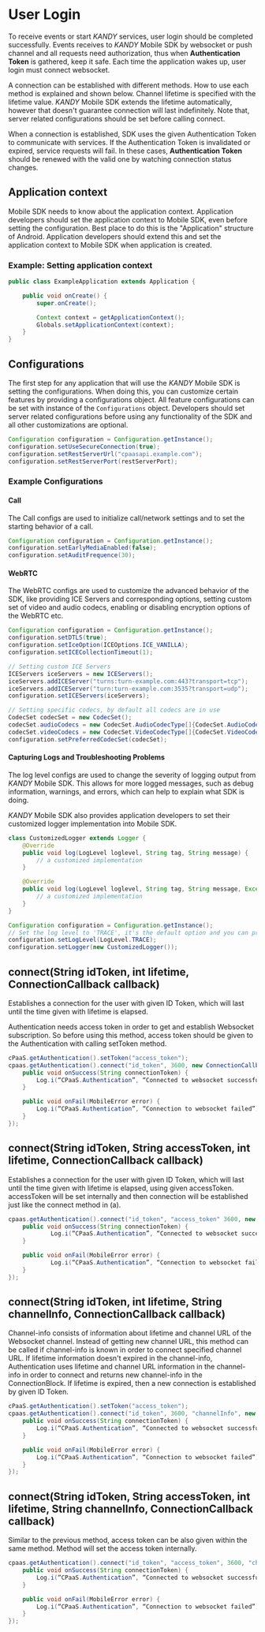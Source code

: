 # User Login

To receive events or start $KANDY$ services, user login should be completed successfully. Events receives to $KANDY$ Mobile SDK by websocket or push channel and all requests need authorization, thus when **Authentication Token** is gathered, keep it safe. Each time the application wakes up, user login must connect websocket.

A connection can be established with different methods. How to use each method is explained and shown below. Channel lifetime is specified with the lifetime value. $KANDY$ Mobile SDK extends the lifetime automatically, however that doesn't guarantee connection will last indefinitely. Note that, server related configurations should be set before calling connect.

When a connection is established, SDK uses the given Authentication Token to communicate with services. If the Authentication Token is invalidated or expired, service requests will fail. In these cases, **Authentication Token** should be renewed with the valid one by watching connection status changes.

## Application context

Mobile SDK needs to know about the application context. Application developers should set the application context to Mobile SDK, even before setting the configuration. Best place to do this is the "Application" structure of Android. Application developers should extend this and set the application context to Mobile SDK when application is created.

### Example: Setting application context

```java
public class ExampleApplication extends Application {

    public void onCreate() {
        super.onCreate();

        Context context = getApplicationContext();
        Globals.setApplicationContext(context);
    }
}
```

## Configurations

The first step for any application that will use the $KANDY$ Mobile SDK is setting the configurations. When doing this, you can customize certain features by providing a configurations object. All feature configurations can be set with instance of the `Configurations` object. Developers should set server related configurations before using any functionality of the SDK and all other customizations are optional.

```java
Configuration configuration = Configuration.getInstance();
configuration.setUseSecureConnection(true);
configuration.setRestServerUrl("cpaasapi.example.com");
configuration.setRestServerPort(restServerPort);
```

### Example Configurations

#### Call

The Call configs are used to initialize call/network settings and to set the starting behavior of a call.

```java
Configuration configuration = Configuration.getInstance();
configuration.setEarlyMediaEnabled(false);
configuration.setAuditFrequence(30);
```

#### WebRTC

The WebRTC configs are used to customize the advanced behavior of the SDK, like providing ICE Servers and corresponding options, setting custom set of video and audio codecs, enabling or disabling encryption options of the WebRTC etc.

```java
Configuration configuration = Configuration.getInstance();
configuration.setDTLS(true);
configuration.setIceOption(ICEOptions.ICE_VANILLA);
configuration.setICECollectionTimeout(1);

// Setting custom ICE Servers
ICEServers iceServers = new ICEServers();
iceServers.addICEServer("turns:turn-example.com:443?transport=tcp");
iceServers.addICEServer("turn:turn-example.com:3535?transport=udp");
configuration.setICEServers(iceServers);

// Setting specific codecs, by default all codecs are in use
CodecSet codecSet = new CodecSet();
codecSet.audioCodecs = new CodecSet.AudioCodecType[]{CodecSet.AudioCodecType.AC_G722, CodecSet.AudioCodecType.AC_OPUS};
codecSet.videoCodecs = new CodecSet.VideoCodecType[]{CodecSet.VideoCodecType.VC_H264, CodecSet.VideoCodecType.VC_VP9};
configuration.setPreferredCodecSet(codecSet);
```

#### Capturing Logs and Troubleshooting Problems

The log level configs are used to change the severity of logging output from $KANDY$ Mobile SDK. This allows for more logged messages, such as debug information, warnings, and errors, which can help to explain what SDK is doing.

$KANDY$ Mobile SDK also provides application developers to set their customized logger implementation into Mobile SDK.

```java
class CustomizedLogger extends Logger {
    @Override
    public void log(LogLevel loglevel, String tag, String message) {
        // a customized implementation
    }

    @Override
    public void log(LogLevel loglevel, String tag, String message, Exception ex) {
        // a customized implementation
    }
}

Configuration configuration = Configuration.getInstance();
// Set the log level to 'TRACE', it's the default option and you can prefer using more or less verbose LogLevels.
configuration.setLogLevel(LogLevel.TRACE);
configuration.setLogger(new CustomizedLogger());
```

## connect(String idToken, int lifetime, ConnectionCallback callback)

Establishes a connection for the user with given ID Token, which will last until the time given with lifetime is elapsed.

Authentication needs access token in order to get and establish Websocket subscription. So before using this method, access token should be given to the Authentication with calling setToken method.

```java
cPaaS.getAuthentication().setToken("access_token");
cpaas.getAuthentication().connect("id_token", 3600, new ConnectionCallback() {
    public void onSuccess(String connectionToken) {
        Log.i(“CPaaS.Authentication”, “Connected to websocket successfully”);
    }

    public void onFail(MobileError error) {
        Log.i(“CPaaS.Authentication”, “Connection to websocket failed”);
    }
});
```

## connect(String idToken, String accessToken, int lifetime, ConnectionCallback callback)

Establishes a connection for the user with given ID Token, which will last until the time given with lifetime is elapsed, using given accessToken. accessToken will be set internally and then connection will be established just like the connect method in (a).

```java
cpaas.getAuthentication().connect("id_token", "access_token" 3600, new ConnectionCallback() {
	public void onSuccess(String connectionToken) {
			Log.i(“CPaaS.Authentication”, “Connected to websocket successfully”);
	}

	public void onFail(MobileError error) {
			Log.i(“CPaaS.Authentication”, “Connection to websocket failed”);
	}
});

```

## connect(String idToken, int lifetime, String channelInfo, ConnectionCallback callback)

Channel-info consists of information about lifetime and channel URL of the Websocket channel. Instead of getting new channel URL, this method can be called if channel-info is known in order to connect specified channel URL. If lifetime information doesn't expired in the channel-info, Authentication uses lifetime and channel URL information in the channel-info in order to connect and returns new channel-info in the ConnectionBlock. If lifetime is expired, then a new connection is established by given ID Token.

```java
cPaaS.getAuthentication().setToken("access_token");
cpaas.getAuthentication().connect("id_token", 3600, "channelInfo", new ConnectionCallback() {
    public void onSuccess(String connectionToken) {
        Log.i(“CPaaS.Authentication”, “Connected to websocket successfully”);
    }

    public void onFail(MobileError error) {
        Log.i(“CPaaS.Authentication”, “Connection to websocket failed”);
    }
});
```

## connect(String idToken, String accessToken, int lifetime, String channelInfo, ConnectionCallback callback)

Similar to the previous method, access token can be also given within the same method. Method will set the access token internally.

```java
cpaas.getAuthentication().connect("id_token", "access_token", 3600, "channelInfo", new ConnectionCallback() {
    public void onSuccess(String connectionToken) {
        Log.i(“CPaaS.Authentication”, “Connected to websocket successfully”);
    }

    public void onFail(MobileError error) {
        Log.i(“CPaaS.Authentication”, “Connection to websocket failed”);
    }
});
```
